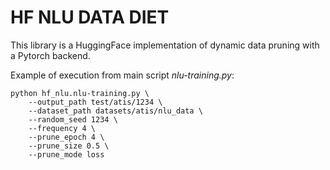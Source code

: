 # HF NLU DATA DIET

This library is a HuggingFace implementation of dynamic data pruning with a Pytorch backend.

Example of execution from main script *nlu-training.py*:

    python hf_nlu.nlu-training.py \
        --output_path test/atis/1234 \
        --dataset_path datasets/atis/nlu_data \
        --random_seed 1234 \
        --frequency 4 \
        --prune_epoch 4 \
        --prune_size 0.5 \
        --prune_mode loss
